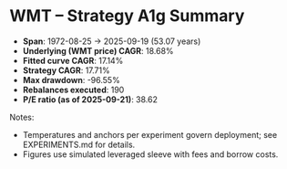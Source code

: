 # WMT – Strategy A1g Summary

- **Span**: 1972-08-25 → 2025-09-19 (53.07 years)
- **Underlying (WMT price) CAGR**: 18.68%
- **Fitted curve CAGR**: 17.14%
- **Strategy CAGR**: 17.71%
- **Max drawdown**: -96.55%
- **Rebalances executed**: 190
- **P/E ratio (as of 2025-09-21)**: 38.62

Notes:

- Temperatures and anchors per experiment govern deployment; see EXPERIMENTS.md for details.
- Figures use simulated leveraged sleeve with fees and borrow costs.

